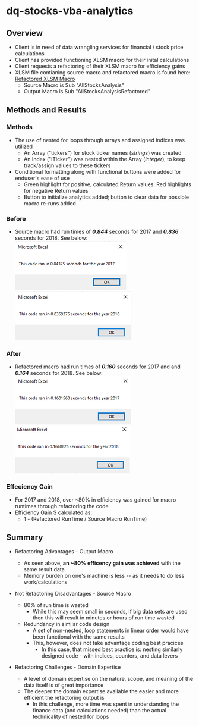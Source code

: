 # dq-stocks-vba-analytics

## Overview
* Client is in need of data wrangling services for financial / stock price calculations
* Client has provided functioning XLSM macro for their inital calculations
* Client requests a refactoring of their XLSM macro for efficiency gains
* XLSM file contianing source macro and refactored macro is found here: [Refactored XLSM Macro](https://github.com/nabilram/dq-stocks-vba-analytics/blob/main/resources/VBA_Challenge.xlsm) 
    * Source Macro is Sub "AllStocksAnalysis"
    * Output Macro is Sub "AllStocksAnalysisRefactored"

## Methods and Results

### Methods
* The use of nested for loops through arrays and assigned indices was utilized
    * An Array ("tickers") for stock ticker names (*strings*) was created
    * An Index ("iTicker") was nested within the Array (*integer*), to keep track/assign values to these tickers
* Conditional formatting along with functional buttons were added for enduser's ease of use
    * Green highlight for positive, calculated Return values. Red highlights for negative Return values
    * Button to initialize analytics added; button to clear data for possible macro re-runs added

### Before
* Source macro had run times of _**0.844**_ seconds for 2017 and _**0.836**_ seconds for 2018. See below:
![Source_Macro_Runtime_2017](https://github.com/nabilram/dq-stocks-vba-analytics/blob/main/resources/Before_Refactor_2017.PNG)
![Source_Macro_Runtime_2018](https://github.com/nabilram/dq-stocks-vba-analytics/blob/main/resources/Before_Refactor_2018.PNG)

### After
* Refactored macro had run times of _**0.160**_ seconds for 2017 and and _**0.164**_ seconds for 2018. See below:
![Output_Macro_Runtime_2017](https://github.com/nabilram/dq-stocks-vba-analytics/blob/main/resources/VBA_Challenge_2017.PNG)
![Output_Macro_Runtime_2018](https://github.com/nabilram/dq-stocks-vba-analytics/blob/main/resources/VBA_Challenge_2018.PNG) 

### Effeciency Gain
* For 2017 and 2018, over ~80% in efficiency was gained for macro runtimes through refactoring the code
* Efficiency Gain $ calculated as:
    * 1 - (Refactored RunTime / Source Macro RunTime)

## Summary
* Refactoring Advantages - Output Macro
    * As seen above, **an ~80% efficency gain was achieved** with the same result data
    * Memory burden on one's machine is less -- as it needs to do less work/calculations

* Not Refactoring Disadvantages - Source Macro
    * 80% of run time is wasted
        * While this may seem small in seconds, if big data sets are used then this will result in minutes or hours of run time wasted
    * Redundancy in similar code design
        * A set of non-nested, loop statements in linear order would have been functional with the same results
        * This, however, does not take advantage coding best pracices
            * In this case, that missed best practice is: nesting similarly designed code - with indices, counters, and data levers

* Refactoring Challenges - Domain Expertise
    * A level of domain expertise on the nature, scope, and meaning of the data itself is of great importance
    * The deeper the domain expertise available the easier and more efficient the refactoring output is
        * In this challenge, more time was spent in understanding the finance data (and calculations needed) than the actual technicality of nested for loops
